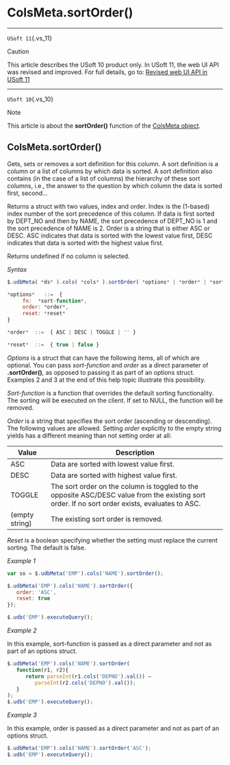 # ColsMeta.sortOrder()



----

`USoft 11`{.vs_11}

> [!CAUTION]
> This article describes the USoft 10 product only.
> In USoft 11, the web UI API was revised and improved. For full details, go to:
> [Revised web UI API in USoft 11](/docs/Web%20and%20app%20UIs/UDB%20udb/Revised%20web%20UI%20API%20in%20USoft%2011.md)

----

`USoft 10`{.vs_10}

> [!NOTE]
> This article is about the **sortOrder()** function of the [ColsMeta object](/docs/Web%20and%20app%20UIs/UDB%20ColsMeta).

## **ColsMeta.sortOrder()**

Gets, sets or removes a sort definition for this column. A sort definition is a column or a list of columns by which data is sorted. A sort definition also contains (in the case of a list of columns) the hierarchy of these sort columns, i.e., the answer to the question by which column the data is sorted first, second…

Returns a struct with two values, index and order. Index is the (1-based) index number of the sort precedence of this column. If data is first sorted by DEPT_NO and then by NAME, the sort precedence of DEPT_NO is 1 and the sort precedence of NAME is 2. Order is a string that is either ASC or DESC. ASC indicates that data is sorted with the lowest value first, DESC indicates that data is sorted with the highest value first.

Returns undefined if no column is selected.

*Syntax*
 

```js
$.udbMeta( *ds* ).cols( *cols* ).sortOrder( *options* | *order* | *sort-function* | *order* )

*options*   ::=  {
     fn:  *sort-function*,
     order: *order*,
     reset: *reset*
}

*order*  ::=  { ASC | DESC | TOGGLE | '' }

*reset*  ::=  { true | false }
```

*Options* is a struct that can have the following items, all of which are optional. You can pass *sort-function* and *order* as a direct parameter of **.sortOrder()**, as opposed to passing it as part of an options struct. Examples 2 and 3 at the end of this help topic illustrate this possibility.

*Sort-function* is a function that overrides the default sorting functionality. The sorting will be executed on the client. If set to NULL, the function will be removed.

*Order* is a string that specifies the sort order (ascending or descending). The following values are allowed. Setting *order* explicitly to the empty string yields has a different meaning than not setting order at all:

|**Value**|**Description**|
|--------|--------|
|ASC     |Data are sorted with lowest value first.|
|DESC    |Data are sorted with highest value first.|
|TOGGLE  |The sort order on the column is toggled to the opposite ASC/DESC value from the existing sort order. If no sort order exists, evaluates to ASC.|
|(empty string)|The existing sort order is removed.|



*Reset* is a boolean specifying whether the setting must replace the current sorting. The default is false.

*Example 1*

```js
var so = $.udbMeta('EMP').cols('NAME').sortOrder();

$.udbMeta('EMP').cols('NAME').sortOrder({
   order: 'ASC',
   reset: true
});

$.udb('EMP').executeQuery();
```

*Example 2*

In this example, sort-function is passed as a direct parameter and not as part of an options struct.

```js
$.udbMeta('EMP').cols('NAME').sortOrder(
   function(r1, r2){
      return parseInt(r1.cols('DEPNO').val()) –
         parseInt(r2.cols('DEPNO').val());
   }
);
$.udb('EMP').executeQuery();
```

*Example 3*

In this example, order is passed as a direct parameter and not as part of an options struct.

```js
$.udbMeta('EMP').cols('NAME').sortOrder('ASC');
$.udb('EMP').executeQuery();
```

 
